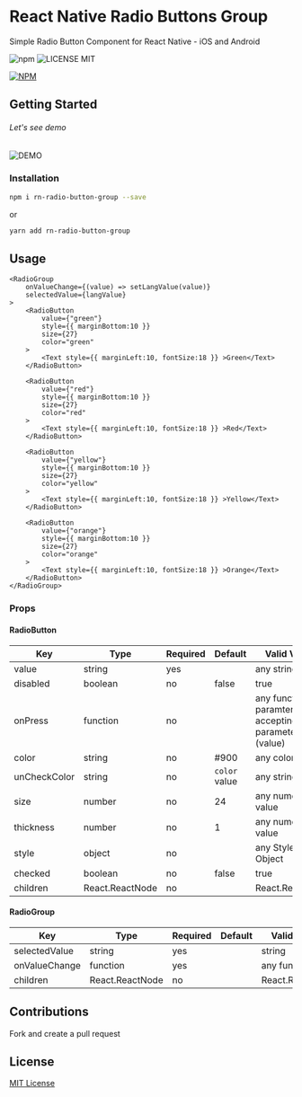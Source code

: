 # React Native Radio Buttons Group

Simple Radio Button Component for React Native - iOS and Android

![npm](https://img.shields.io/npm/v/rn-radio-button-group) ![LICENSE MIT](https://img.shields.io/badge/license-MIT-brightgreen.svg)

[![NPM](https://nodei.co/npm/rn-radio-button-group.png?downloads=true&downloadRank=true&stars=true)](https://nodei.co/npm/rn-radio-button-group/)

## Getting Started

###### Let's see demo

![DEMO](https://hamrocsit.com/wp-content/uploads/2022/06/rn-radio-button-group.gif)

### Installation

```bash
npm i rn-radio-button-group --save
```
or
```bash
yarn add rn-radio-button-group
```

## Usage

```
<RadioGroup
    onValueChange={(value) => setLangValue(value)}
    selectedValue={langValue}
>
    <RadioButton
        value={"green"}
        style={{ marginBottom:10 }}
        size={27}
        color="green"
    >
        <Text style={{ marginLeft:10, fontSize:18 }} >Green</Text>
    </RadioButton>
    
    <RadioButton
        value={"red"}
        style={{ marginBottom:10 }}
        size={27}
        color="red"
    >
        <Text style={{ marginLeft:10, fontSize:18 }} >Red</Text>
    </RadioButton>
    
    <RadioButton
        value={"yellow"}
        style={{ marginBottom:10 }}
        size={27}
        color="yellow"
    >
        <Text style={{ marginLeft:10, fontSize:18 }} >Yellow</Text>
    </RadioButton>
    
    <RadioButton
        value={"orange"}
        style={{ marginBottom:10 }}
        size={27}
        color="orange"
    >
        <Text style={{ marginLeft:10, fontSize:18 }} >Orange</Text>
    </RadioButton>
</RadioGroup>
```
### Props

#### RadioButton
Key | Type | Required | Default | Valid Values
--- | --- | --- | --- | --- 
value | string | yes |  | any string
disabled | boolean | no | false | true | false
onPress | function | no | | any function with paramter one accepting parameter (value)
color | string | no | #900 | any color codes
unCheckColor | string | no | `color` value | any string
size | number | no | 24 | any numeric value
thickness | number | no | 1 | any numeric value
style | object | no |  | any StyleSheet Object
checked | boolean | no | false | true | false
children | React.ReactNode | no | | React.ReactNode

#### RadioGroup
Key | Type | Required | Default | Valid Values
--- | --- | --- | --- | ---
selectedValue | string | yes | | string
onValueChange | function | yes | | any function
children | React.ReactNode | no | | React.ReactNode

## Contributions

Fork and create a pull request

## License

[MIT License](https://github.com/ThakurBallary/rn-radio-button-group/blob/master/LICENSE)